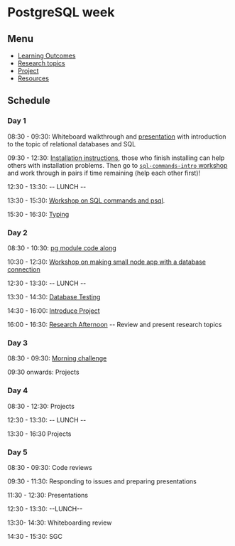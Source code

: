 # PostgreSQL week

## Menu

- [Learning Outcomes](./learning-outcomes.md)
- [Research topics](./research-afternoon.md)
- [Project](./project.md)
- [Resources](./resources)

## Schedule

### Day 1

08:30 - 09:30: Whiteboard walkthrough and [presentation](https://github.com/fack2/master-reference/blob/master/coursebook/week-6/database%20presentation.pptx) with introduction to the topic of relational databases and SQL

09:30 - 12:30: [Installation instructions](https://github.com/macintoshhelper/learn-sql/blob/master/postgresql/setup.md), those who finish installing can help others with installation problems.
Then go to [`sql-commands-intro` workshop](https://github.com/foundersandcoders/sql-commands-intro/) and work through in pairs if time remaining (help each other first)!

12:30 - 13:30: -- LUNCH --

13:30 - 15:30: [Workshop on SQL commands and psql](https://github.com/fack2/postgres-workshop).

15:30 - 16:30: [Typing](https://www.typingclub.com)

### Day 2

08:30 - 10:30: [pg module code along](https://github.com/jema28/pg-walkthrough)

10:30 - 12:30: [Workshop on making small node app with a database connection](https://github.com/jema28/pg-workshop)

12:30 - 13:30: -- LUNCH --

13:30 - 14:30: [Database Testing](https://github.com/shahenazmonia/ws-database-testing)

14:30 - 16:00: [Introduce Project](./project.md)

16:00 - 16:30: [Research Afternoon](./research-afternoon.md) -- Review and present research topics

### Day 3

08:30 - 09:30: [Morning challenge](https://github.com/foundersandcoders/db-morning-challenge)

09:30 onwards: Projects

### Day 4

08:30 - 12:30: Projects

12:30 - 13:30: -- LUNCH --

13:30 - 16:30 Projects

### Day 5

08:30 - 09:30: Code reviews

09:30 - 11:30: Responding to issues and preparing presentations

11:30 - 12:30: Presentations

12:30 - 13:30: --LUNCH--

13:30- 14:30: Whiteboarding review

14:30 - 15:30: SGC
